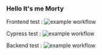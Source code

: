 ### Hello It's me Morty

Frontend test : ![example workflow](https://github.com/FLudovic/RickAndMorty_testing/actions/workflows/frontend.yml/badge.svg?branch=master&event=push)

Cypress test : ![example workflow](https://github.com/FLudovic/RickAndMorty_testing/actions/workflows/frontend-cypress.yml/badge.svg?branch=master&event=push)

Backend test : ![example workflow](https://github.com/FLudovic/RickAndMorty_testing/actions/workflows/backend.yml/badge.svg?branch=master&event=push)